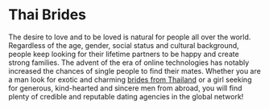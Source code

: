 # Thai Brides
The desire to love and to be loved is natural for people all over the world. Regardless of the age, gender, social status and cultural background, people keep looking for their lifetime partners to be happy and create strong families. The advent of the era of online technologies has notably increased the chances of single people to find their mates. Whether you are a man look for exotic and charming <a href="https://www.thaikisses.com/thai-brides.html">brides from Thailand</a> or a girl seeking for generous, kind-hearted and sincere men from abroad, you will find plenty of credible and reputable dating agencies in the global network! 
